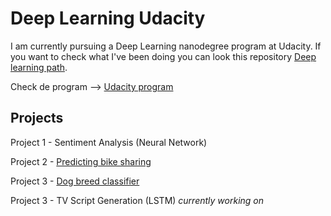 # Deep Learning Udacity

I am currently pursuing a Deep Learning nanodegree program at Udacity. If you want to check what I've been doing you can look this repository [Deep learning path](https://github.com/HannaLAguilar/Deep_Learning_path).

Check de program --> [Udacity program](https://www.udacity.com/course/deep-learning-nanodegree--nd101)

## Projects



Project 1 - Sentiment Analysis (Neural Network) 

Project 2 - [Predicting bike sharing](https://github.com/HannaLAguilar/Predicting_bike_sharing)

Project 3 - [Dog breed classifier](https://github.com/HannaLAguilar/Dog-_Identification_CNN)

Project 3 - TV Script Generation (LSTM) *currently working on*










